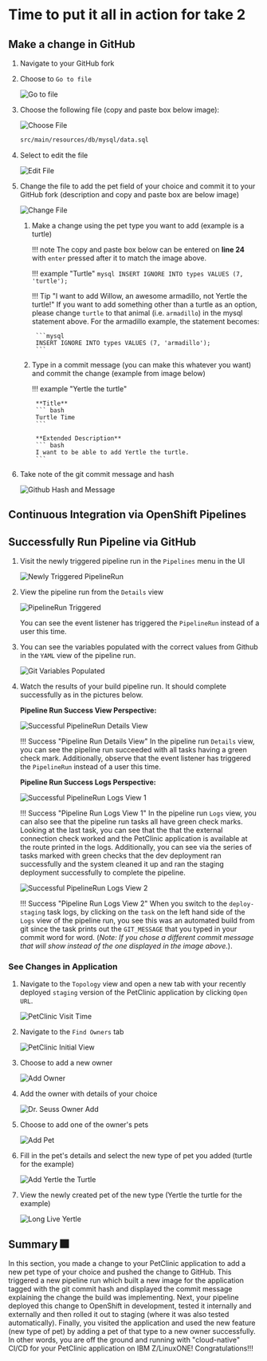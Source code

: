 # Time to put it all in action for take 2

## Make a change in GitHub

1. Navigate to your GitHub fork

2. Choose to `Go to file`

    ![Go to file](../images/Part2/GoToFile.png)

3. Choose the following file (copy and paste box below image):

    ![Choose File](../images/Part2/ChooseFile.png)

    ``` bash
    src/main/resources/db/mysql/data.sql
    ```

4. Select to edit the file

    ![Edit File](../images/Part2/EditGitFile.png)

5. Change the file to add the pet field of your choice and commit it to your GitHub fork (description and copy and paste box are below image)

    ![Change File](../images/Part2/ChangeFile.png)

    1. Make a change using the pet type you want to add (example is a turtle) 

        !!! note
            The copy and paste box below can be entered on **line 24** with `enter` pressed after it to match the image above.

        !!! example "Turtle"
            ``` mysql
            INSERT IGNORE INTO types VALUES (7, 'turtle');
            ```

        !!! Tip "I want to add Willow, an awesome armadillo, not Yertle the turtle!"
            If you want to add something other than a turtle as an option, please change `turtle` to that animal (i.e. `armadillo`) in the mysql statement above. For the armadillo example, the statement becomes:

            ```mysql
            INSERT IGNORE INTO types VALUES (7, 'armadillo');
            ```

    2. Type in a commit message (you can make this whatever you want) and commit the change (example from image below)

        !!! example "Yertle the turtle"

            **Title**
            ``` bash
            Turtle Time
            ```

            **Extended Description**
            ``` bash
            I want to be able to add Yertle the turtle.
            ```

6. Take note of the git commit message and hash

    ![Github Hash and Message](../images/Part2/SeeCommitHash.png)

## Continuous Integration via OpenShift Pipelines

## Successfully Run Pipeline via GitHub
1. Visit the newly triggered pipeline run in the `Pipelines` menu in the UI

    ![Newly Triggered PipelineRun](../images/Part2/ViewGitPipelineRun.png)

2. View the pipeline run from the `Details` view

    ![PipelineRun Triggered](../images/Part2/PipelineTriggered.png)

    You can see the event listener has triggered the `PipelineRun` instead of a user this time.

3. You can see the variables populated with the correct values from Github in the `YAML` view of the pipeline run.

    ![Git Variables Populated](../images/Part2/GitVariablesExist.png)

4. Watch the results of your build pipeline run. It should complete successfully as in the pictures below.

    **Pipeline Run Success View Perspective:**

    ![Successful PipelineRun Details View](../images/Part2/PipelineSucceeded.png)

    !!! Success "Pipeline Run Details View"
        In the pipeline run `Details` view, you can see the pipeline run succeeded with all tasks having a green check mark. Additionally, observe that the event listener has triggered the `PipelineRun` instead of a user this time.

    **Pipeline Run Success Logs Perspective:**

    ![Successful PipelineRun Logs View 1](../images/Part2/PipelineRunLogsSucceeded.png)

    !!! Success "Pipeline Run Logs View 1"
        In the pipeline run `Logs` view, you can also see that the pipeline run tasks all have green check marks. Looking at the last task, you can see that the that the external connection check worked and the PetClinic application is available at the route printed in the logs. Additionally, you can see via the series of tasks marked with green checks that the dev deployment ran successfully and the system cleaned it up and ran the staging deployment successfully to complete the pipeline.
        
    ![Successful PipelineRun Logs View 2](../images/Part2/PipelineRunCommitLogs.png)

    !!! Success "Pipeline Run Logs View 2"
        When you switch to the `deploy-staging` task logs, by clicking on the `task` on the left hand side of the `Logs` view of the pipeline run, you see this was an automated build from git since the task prints out the `GIT_MESSAGE` that you typed in your commit word for word. (_Note: If you chose a different commit message that will show instead of the one displayed in the image above._).

### See Changes in Application

1. Navigate to the `Topology` view and open a new tab with your recently deployed `staging` version of the PetClinic application by clicking `Open URL`.

    ![PetClinic Visit Time](../images/Part2/PetclinicTimeAgain.png)

2. Navigate to the `Find Owners` tab

     ![PetClinic Initial View](../images/Part2/InitialViewPetClinic.png)

3. Choose to add a new owner

    ![Add Owner](../images/Part2/AddOwner.png)

4. Add the owner with details of your choice

    ![Dr. Seuss Owner Add](../images/Part2/AddSeus.png)

5. Choose to add one of the owner's pets

    ![Add Pet](../images/Part2/AddNewPet.png)

6. Fill in the pet's details and select the new type of pet you added (turtle for the example)

    ![Add Yertle the Turtle](../images/Part2/AddYertleTheTurtle.png)

7. View the newly created pet of the new type (Yertle the turtle for the example)

    ![Long Live Yertle](../images/Part2/LongLiveYertle.png)

## Summary :fireworks:

In this section, you made a change to your PetClinic application to add a new pet type of your choice and pushed the change to GitHub. This triggered a new pipeline run which built a new image for the application tagged with the git commit hash and displayed the commit message explaining the change the build was implementing. Next, your pipeline deployed this change to OpenShift in development, tested it internally and externally and then rolled it out to staging (where it was also tested automatically). Finally, you visited the application and used the new feature (new type of pet) by adding a pet of that type to a new owner successfully. In other words, you are off the ground and running with "cloud-native" CI/CD for your PetClinic application on IBM Z/LinuxONE! Congratulations!!!